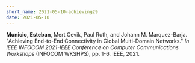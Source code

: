 ```yaml
---
short_name: 2021-05-10-achieving29
date: 2021-05-10
---
```


<b>Municio, Esteban</b>, Mert Cevik, Paul Ruth, and Johann M. Marquez-Barja. "Achieving End-to-End Connectivity in Global Multi-Domain Networks." <i> In IEEE INFOCOM 2021-IEEE Conference on Computer Communications Workshops</i> (INFOCOM WKSHPS), pp. 1-6. IEEE, 2021.